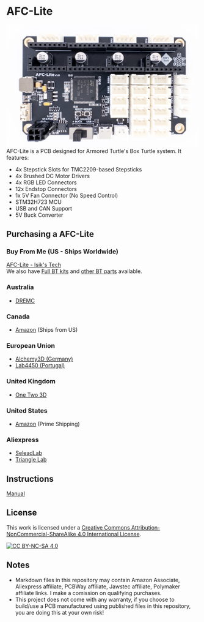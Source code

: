 # AFC-Lite
![AFC-Lite PCB](./Images/PCB.jpg)
AFC-Lite is a PCB designed for Armored Turtle's Box Turtle system. It features:
- 4x Stepstick Slots for TMC2209-based Stepsticks
- 4x Brushed DC Motor Drivers
- 4x RGB LED Connectors
- 12x Endstop Connectors
- 1x 5V Fan Connector (No Speed Control)
- STM32H723 MCU
- USB and CAN Support
- 5V Buck Converter

## Purchasing a AFC-Lite
### Buy From Me (US - Ships Worldwide)
[AFC-Lite - Isik's Tech](https://store.isiks.tech/products/afc-lite) <br>
We also have [Full BT kits](https://store.isiks.tech/products/box-turtle-kit) and [other BT parts](https://store.isiks.tech/collections/box-turtle-parts) available.

### Australia
- [DREMC](https://store.dremc.com.au/products/afc-lite-box-turtle-controller-pcb-by-isiks-tech)
### Canada
- [Amazon](https://www.amazon.ca/dp/B0DMWB52Z3) (Ships from US)
### European Union
- [Alchemy3D (Germany)](https://alchemy3d.de/products/boxed-turtle-afc-lite-controller-pcb)
- [Lab4450 (Portugal)](https://lab4450.com/product/afc-lite-board/)
### United Kingdom
- [One Two 3D](https://www.onetwo3d.co.uk/product/isiks-tech-afc-lite-box-turtle-controller-pcb/)
### United States
- [Amazon](https://www.amazon.com/dp/B0DMWB52Z3?maas=maas_adg_A3C1FA832FBAA5A33374316DF932F9DB_afap_abs&ref_=aa_maas&tag=maas) (Prime Shipping)
### Aliexpress
- [SeleadLab](https://s.click.aliexpress.com/e/_oD9LPyv)
- [Triangle Lab](https://s.click.aliexpress.com/e/_okjq6Id)

## Instructions
[Manual](./Docs/AFC-Lite_Manual.pdf)

## License
This work is licensed under a
[Creative Commons Attribution-NonCommercial-ShareAlike 4.0 International License][cc-by-nc-sa].

[![CC BY-NC-SA 4.0][cc-by-nc-sa-image]][cc-by-nc-sa]

[cc-by-nc-sa]: http://creativecommons.org/licenses/by-nc-sa/4.0/
[cc-by-nc-sa-image]: https://licensebuttons.net/l/by-nc-sa/4.0/88x31.png
[cc-by-nc-sa-shield]: https://img.shields.io/badge/License-CC%20BY--NC--SA%204.0-lightgrey.svg

## Notes
- Markdown files in this repository may contain Amazon Associate, Aliexpress affiliate, PCBWay affiliate, Jawstec affiliate, Polymaker affiliate links. I make a comission on qualifying purchases.
- This project does not come with any warranty, if you choose to build/use a PCB manufactured using published files in this repository, you are doing this at your own risk!
